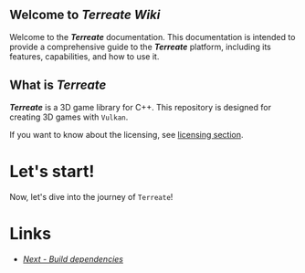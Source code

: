 ## Welcome to ***Terreate Wiki***
Welcome to the ***Terreate*** documentation. This documentation is intended to provide a comprehensive guide to the ***Terreate*** platform, including its features, capabilities, and how to use it.

## What is *Terreate*
***Terreate*** is a 3D game library for C++. This repository is designed for creating 3D games with `Vulkan`.

If you want to know about the licensing, see [licensing section](./license.md).

# Let's start!
Now, let's dive into the journey of `Terreate`!

# Links
- [*Next - Build dependencies*](./deps.md)
